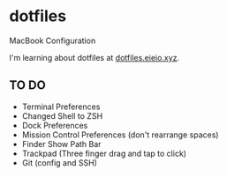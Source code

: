 # dotfiles
MacBook Configuration

I'm learning about dotfiles at [dotfiles.eieio.xyz](http://dotfiles.eieio.xyz).

## TO DO
- Terminal Preferences
- Changed Shell to ZSH
- Dock Preferences
- Mission Control Preferences (don't rearrange spaces)
- Finder Show Path Bar
- Trackpad (Three finger drag and tap to click)
- Git (config and SSH)
